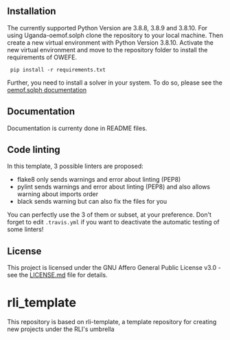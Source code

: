 ## Installation

The currently supported Python Version are 3.8.8, 3.8.9 and 3.8.10. For using Uganda-oemof.solph clone the repository to your local machine. Then create a new virtual environment with Python Version 3.8.10. Activate the new virtual environment and move to the repository folder to install the requirements of OWEFE.

     pip install -r requirements.txt


Further, you need to install a solver in your system. To do so, please see the [oemof.solph documentation](https://oemof-solph.readthedocs.io/en/latest/readme.html)

## Documentation

Documentation is currenty done in README files.

## Code linting

In this template, 3 possible linters are proposed:
- flake8 only sends warnings and error about linting (PEP8)
- pylint sends warnings and error about linting (PEP8) and also allows warning about imports order
- black sends warning but can also fix the files for you

You can perfectly use the 3 of them or subset, at your preference. Don't forget to edit `.travis.yml` if you want to deactivate the automatic testing of some linters!

## License

This project is licensed under the GNU Affero General Public License v3.0 - see the [LICENSE.md](https://github.com/rl-institut/Uganda-oemof.solph/blob/master/LICENSE) file for details.

# rli_template

This repository is based on rli-template, a template repository for creating new projects under the RLI's umbrella


